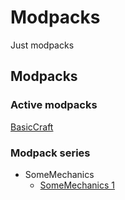 # Modpacks

Just modpacks

## Modpacks

### Active modpacks
[BasicCraft](https://nightly.link/MisileLab/modpacks/workflows/BasicCraft/main/BasicCraft.zip)  

### Modpack series

- SomeMechanics
    - [SomeMechanics 1](https://github.com/MisileLab/modpacks/releases/download/archivesomemechanics/SomeMechanics.zip)
